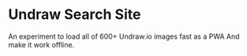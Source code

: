# Undraw Search Site

An experiment to load all of 600+ Undraw.io images fast as a PWA
And make it work offline.


